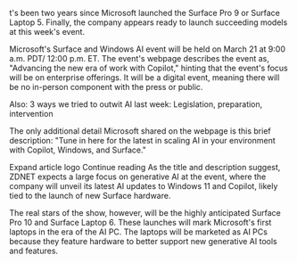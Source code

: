 t's been two years since Microsoft launched the Surface Pro 9 or Surface Laptop 5. Finally, the company appears ready to launch succeeding models at this week's event. 

Microsoft's Surface and Windows AI event will be held on March 21 at 9:00 a.m. PDT/ 12:00 p.m. ET. The event's webpage describes the event as, "Advancing the new era of work with Copilot," hinting that the event's focus will be on enterprise offerings. It will be a digital event, meaning there will be no in-person component with the press or public. 

Also: 3 ways we tried to outwit AI last week: Legislation, preparation, intervention

The only additional detail Microsoft shared on the webpage is this brief description: "Tune in here for the latest in scaling AI in your environment with Copilot, Windows, and Surface." 

Expand article logo  Continue reading
As the title and description suggest, ZDNET expects a large focus on generative AI at the event, where the company will unveil its latest AI updates to Windows 11 and Copilot, likely tied to the launch of new Surface hardware.

The real stars of the show, however, will be the highly anticipated Surface Pro 10 and Surface Laptop 6. These launches will mark Microsoft's first laptops in the era of the AI PC. The laptops will be marketed as AI PCs because they feature hardware to better support new generative AI tools and features.

